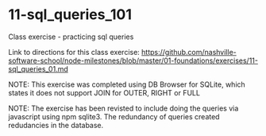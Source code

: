 # 11-sql_queries_101
Class exercise - practicing sql queries

Link to directions for this class exercise:
https://github.com/nashville-software-school/node-milestones/blob/master/01-foundations/exercises/11-sql_queries_01.md



NOTE: This exercise was completed using DB Browser for SQLite, which states it does not support JOIN for OUTER, RIGHT or FULL


NOTE: The exercise has been revisted to include doing the queries via javascript using npm sqlite3.  The redundancy of queries created redudancies in the database.
